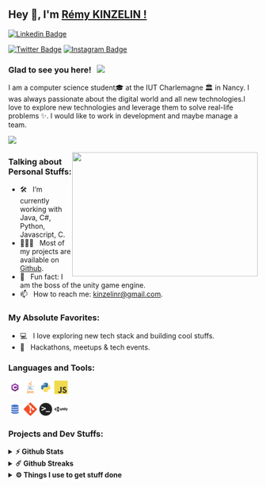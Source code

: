 ## Hey 👋, I'm [Rémy KINZELIN !](https://github.com/SLATTY54/)

[![Linkedin Badge](https://img.shields.io/badge/-LinkedIn-0e76a8?style=flat-square&logo=Linkedin&logoColor=white)](https://www.linkedin.com/in/rémy-kinzelin-129a1b1a0/)
<!--[![Website Badge](https://img.shields.io/badge/Website-3b5998?style=flat-square&logo=google-chrome&logoColor=white)](https://SLATTY54.github.io/)-->
[![Twitter Badge](https://img.shields.io/badge/-Twitter-00acee?style=flat-square&logo=Twitter&logoColor=white)](https://twitter.com/Kinzelin2)
[![Instagram Badge](https://img.shields.io/badge/-Instagram-e4405f?style=flat-square&logo=Instagram&logoColor=white)](https://instagram.com/kinzelinremy/)

### Glad to see you here! &nbsp; ![](https://visitor-badge.glitch.me/badge?page_id=SLATTY54&style=flat-square&color=0088cc)

I am a computer science student🎓 at the IUT Charlemagne 🏛 in Nancy. I was always passionate about the digital world and all new technologies.I love to explore new technologies and leverage them to solve real-life problems ✨. I would like to work in development and maybe manage a team.









[![](https://gitwar.herokuapp.com/badge?username=SLATTY54&label=Gitwar%20Profile%20Score&style=for-the-badge&color=0088cc)](https://gitwar.herokuapp.com/)

<img align="right" height="250" width="375" alt="" src="https://raw.githubusercontent.com/iampavangandhi/iampavangandhi/master/gifs/coder.gif" />

### Talking about Personal Stuffs:

- 🛠 &nbsp; I’m currently working with Java, C#, Python, <br /> Javascript, C.
- 👨🏻‍💻 &nbsp; Most of my projects are available on [Github](https://github.com/SLATTY54).
- 👾 &nbsp; Fun fact: I am the boss of the unity game engine.
- 📫 &nbsp; How to reach me: kinzelinr@gmail.com.

### My Absolute Favorites:

- 💻 &nbsp; I love exploring new tech stack and building cool stuffs.
- 🍕 &nbsp; Hackathons, meetups & tech events.

### Languages and Tools:

<code><img height="27" src="https://github.com/serhii-londar/open-source-mac-os-apps/blob/master/icons/csharp.png" alt="c"></code>
<code><img height="27" src="https://raw.githubusercontent.com/github/explore/80688e429a7d4ef2fca1e82350fe8e3517d3494d/topics/java/java.png" alt="java"></code>
<code><img height="27" src="https://raw.githubusercontent.com/github/explore/80688e429a7d4ef2fca1e82350fe8e3517d3494d/topics/python/python.png" alt="python"></code>
<code><img height="27" src="https://raw.githubusercontent.com/github/explore/80688e429a7d4ef2fca1e82350fe8e3517d3494d/topics/javascript/javascript.png" alt="javascript"></code>

<code><img height="27" src="https://raw.githubusercontent.com/github/explore/80688e429a7d4ef2fca1e82350fe8e3517d3494d/topics/sql/sql.png" alt="sql"></code>
<code><img height="27" src="https://raw.githubusercontent.com/devicons/devicon/master/icons/git/git-original.svg" alt="git"></code>
<code><img height="27" src="https://raw.githubusercontent.com/github/explore/80688e429a7d4ef2fca1e82350fe8e3517d3494d/topics/terminal/terminal.png" alt="terminal"></code>
<code><img height="27" src="https://raw.githubusercontent.com/github/explore/80688e429a7d4ef2fca1e82350fe8e3517d3494d/topics/unity/unity.png" alt="Unity"></code>

<!--
<code><img height="25" src="https://raw.githubusercontent.com/github/explore/80688e429a7d4ef2fca1e82350fe8e3517d3494d/topics/sass/sass.png" alt="sass"></code>
-->

### Projects and Dev Stuffs:

<details>	
  <summary><b>⚡ Github Stats</b></summary>

  <br />
  <img height="180em" src="https://github-readme-stats.vercel.app/api?username=SLATTY54&show_icons=true&hide_border=true&&count_private=true&include_all_commits=true" />
  <img height="180em" src="https://github-readme-stats.vercel.app/api/top-langs/?username=SLATTY54&exclude_repo=KNN-Image-Classification&show_icons=true&hide_border=true&layout=compact&langs_count=8"/>
</details>

<details>	
  <summary><b>☄️ Github Streaks</b></summary>

  <br />
  <img height="180em" src="https://github-readme-streak-stats.herokuapp.com/?user=SLATTY54&hide_border=true" />
</details>

 
<details>	
  <br />
  <summary><b>⚙️ Things I use to get stuff done</b></summary>
  	<ul>
  	    <li><b>OS:</b> MAC OS X</li>
	    <li><b>Laptop: </b> Macbook air new M1</li>
  	    <li><b>Browser: </b> Safari</li>
	    <li><b>Terminal: </b> ZSH: Oh My Zsh (PowerLevel10k)</li>
	    <li><b>Code Editor:</b> VSCode - The best editor out there.</li>
	    <li><b>To Stay Updated:</b>Linkedin and Twitter.</li>
	    <br />
	
	</ul>	
</details>




